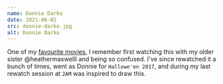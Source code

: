 ```yaml
---
name: Donnie Darko
date: 2021-06-02
src: donnie-darko.jpg
alt: Donnie Darko
---
```


One of my [favourite movies](https://www.imdb.com/title/tt0246578/), I remember first watching this with my older sister @heathermaxwelll and being so confused. I've since rewatched it a bunch of times, went as Donnie for `Hallowe'en 2017`, and during my last rewatch session at `2AM` was inspired to draw this.
